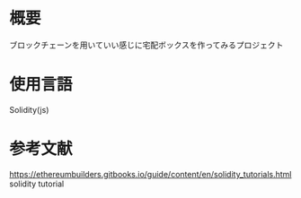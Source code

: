# 概要
ブロックチェーンを用いていい感じに宅配ボックスを作ってみるプロジェクト

# 使用言語
Solidity(js)

# 参考文献
https://ethereumbuilders.gitbooks.io/guide/content/en/solidity_tutorials.html
solidity tutorial
